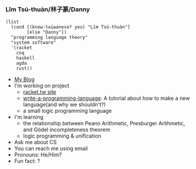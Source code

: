 ### Lîm Tsú-thuàn/林子篆/Danny

```racket
(list
  (cond [(know-taiwanese? you) "Lîm Tsú-thuàn"]
        [else "Danny"])
  "programming language theory"
  "system software"
  '(racket
    coq
    haskell
    agda
    rust))
```

- [My Blog](http://dannypsnl.github.io/)
- I'm working on project
  - [racket.tw site](https://racket-tw.github.io/)
  - [write-a-programming-language](https://github.com/dannypsnl/write-a-programming-language): A tutorial about how to make a new language(and why we shouldn't?)
  - a small logic programming language
- I'm learning
  - the relationship between Peano Arithmetic, Presburger Arithmetic, and Gödel incompleteness theorem
  - logic programming & unification
- Ask me about CS
- You can reach me using email
- Pronouns: He/Him?
- Fun fact: ?
